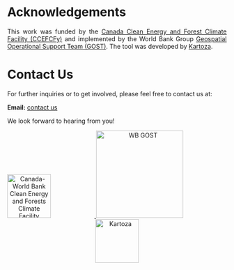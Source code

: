 # Acknowledgements
<p style="text-align: justify;">
This work was funded by the <a href="https://www.worldbank.org/en/topic/climatechange/brief/canada-world-bank-clean-energy-and-forests-climate-facility">Canada Clean Energy and Forest Climate Facility (CCEFCFy)</a> and implemented by the World Bank Group <a href="https://worldbank.github.io/GOST">Geospatial Operational Support Team (GOST)</a>.
The tool was developed by <a href="https://kartoza.com/">Kartoza</a>.
</p>

# Contact Us

For further inquiries or to get involved, please feel free to contact us at:

**Email:** [contact us](gost@worldbank.org)

We look forward to hearing from you!

<p align="center">
  <a href="https://www.worldbank.org/en/topic/climatechange/brief/canada-world-bank-clean-energy-and-forests-climate-facility">
    <img src="https://raw.githubusercontent.com/elbeejay/draft-docs/main/docs/images/new%20images/Canada-removebg-preview.png" alt="Canada-World Bank Clean Energy and Forests Climate Facility" width="100" style="margin-right: 100px;"/>
  </a>
  <a href="https://worldbank.github.io/GOST">
    <img src="https://raw.githubusercontent.com/elbeejay/draft-docs/main/docs/images/new%20images/wb-gost.png" alt="WB GOST" width="200" style="margin-right: 100px;"/>
  </a>
<a href="https://www.kartoza.com">
  <img src="https://github.com/worldbank/GEEST/blob/main/docs/images/new%20images/KartozaLogoHorizontalCMYK-removebg-preview.png" alt="Kartoza" width="100"/>
</a>
</p>
